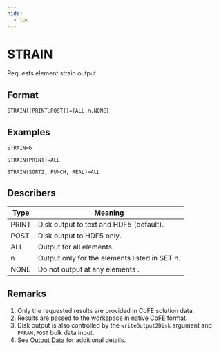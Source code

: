 ```yaml
---
hide:
  - toc
---
```

# STRAIN
Requests element strain output.

## Format
`STRAIN([PRINT,POST])={ALL,n,NONE}`

## Examples
`STRAIN=6`

`STRAIN(PRINT)=ALL`

`STRAIN(SORT2, PUNCH, REAL)=ALL`


## Describers
| Type       | Meaning  |
| ---------- | -------- |
| PRINT      | Disk output to text and HDF5 (default).            |
| POST       | Disk output to HDF5 only.                          |
| ALL        | Output for all elements.                           |
| n          | Output only for the elements listed in SET n.      |
| NONE       | Do not output at any elements .                    |

## Remarks
1. Only the requested results are provided in CoFE solution data.
2. Results are passed to the workspace in native CoFE format.
3. Disk output is also controlled by the `writeOutput2Disk` argument and `PARAM,POST` bulk data input.
4. See [Output Data](../../../3._User_Guide/Output_Data) for additional details. 
